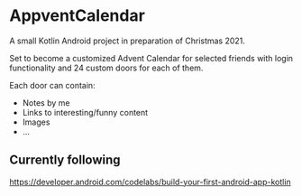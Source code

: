 # AppventCalendar

A small Kotlin Android project in preparation of Christmas 2021.

Set to become a customized Advent Calendar for selected friends with login functionality and 24 custom doors for each of them.

Each door can contain:
- Notes by me
- Links to interesting/funny content
- Images
- ...


## Currently following

https://developer.android.com/codelabs/build-your-first-android-app-kotlin
